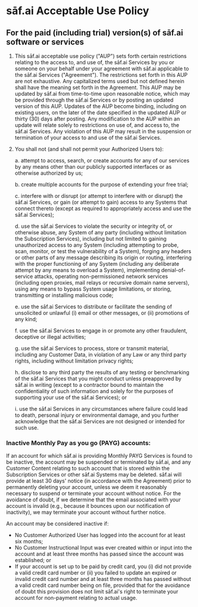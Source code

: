 # sāf.ai Acceptable Use Policy

## For the paid (including trial) version(s) of sāf.ai software or services

1. This sāf.ai acceptable use policy ("AUP") sets forth certain
    restrictions relating to the access to, and use of, the sāf.ai
    Services by you or someone on your behalf under your agreement with
    sāf.ai applicable to the sāf.ai Services ("Agreement"). The
    restrictions set forth in this AUP are not exhaustive. Any
    capitalized terms used but not defined herein shall have the meaning
    set forth in the Agreement. This AUP may be updated by sāf.ai from
    time-to-time upon reasonable notice, which may be provided through
    the sāf.ai Services or by posting an updated version of this AUP.
    Updates of the AUP become binding, including on existing users, on
    the later of the date specified in the updated AUP or thirty (30)
    days after posting. Any modification to the AUP within an update
    will relate solely to restrictions on use of, and access to, the
    sāf.ai Services. Any violation of this AUP may result in the
    suspension or termination of your access to and use of the sāf.ai
    Services.
2. You shall not (and shall not permit your Authorized Users to):

    a.  attempt to access, search, or create accounts for any of our
        services by any means other than our publicly supported
        interfaces or as otherwise authorized by us;

    b.  create multiple accounts for the purpose of extending your free
        trial;

    c.  interfere with or disrupt (or attempt to interfere with or
        disrupt) the sāf.ai Services, or gain (or attempt to gain)
        access to any Systems that connect thereto (except as required
        to appropriately access and use the sāf.ai Services);

    d.  use the sāf.ai Services to violate the security or integrity of,
        or otherwise abuse, any System of any party (including without
        limitation the Subscription Services), including but not limited
        to gaining unauthorized access to any System (including
        attempting to probe, scan, monitor, or test the vulnerability of
        a System), forging any headers or other parts of any message
        describing its origin or routing, interfering with the proper
        functioning of any System (including any deliberate attempt by
        any means to overload a System), implementing denial-of-service
        attacks, operating non-permissioned network services (including
        open proxies, mail relays or recursive domain name servers),
        using any means to bypass System usage limitations, or storing,
        transmitting or installing malicious code;

    e.  use the sāf.ai Services to distribute or facilitate the sending
        of unsolicited or unlawful (i) email or other messages, or (ii)
        promotions of any kind;

    f.  use the sāf.ai Services to engage in or promote any other
        fraudulent, deceptive or illegal activities;

    g.  use the sāf.ai Services to process, store or transmit material,
        including any Customer Data, in violation of any Law or any
        third party rights, including without limitation privacy rights;

    h.  disclose to any third party the results of any testing or
        benchmarking of the sāf.ai Services that you might conduct
        unless preapproved by sāf.ai in writing (except to a contractor
        bound to maintain the confidentiality of such information and
        solely for the purposes of supporting your use of the sāf.ai
        Services); or

    i.  use the sāf.ai Services in any circumstances where failure could
        lead to death, personal injury or environmental damage, and you
        further acknowledge that the sāf.ai Services are not designed or
        intended for such use.

### Inactive Monthly Pay as you go (PAYG) accounts:

If an account for which sāf.ai is providing Monthly PAYG Services is
found to be inactive, the account may be suspended or terminated by
sāf.ai, and any Customer Content relating to such account that is stored
within the Subscription Services or other sāf.ai Systems may be deleted.
sāf.ai will provide at least 30 days' notice (in accordance with the
Agreement) prior to permanently deleting your account, unless we deem it
reasonably necessary to suspend or terminate your account without
notice. For the avoidance of doubt, if we determine that the email
associated with your account is invalid (e.g., because it bounces upon
our notification of inactivity), we may terminate your account without
further notice.

An account may be considered inactive if:

- No Customer Authorized User has logged into the account for at least
    six months;
- No Customer Instructional Input was ever created within or input
    into the account and at least three months has passed since the
    account was established; or
- If your account is set up to be paid by credit card, you (i) did not
    provide a valid credit card number or (ii) you failed to update an
    expired or invalid credit card number and at least three months has
    passed without a valid credit card number being on file, provided
    that for the avoidance of doubt this provision does not limit
    sāf.ai\'s right to terminate your account for non-payment relating
    to actual usage.
